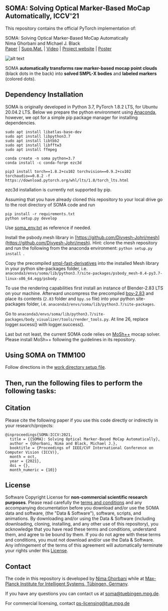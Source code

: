 ## SOMA: Solving Optical Marker-Based MoCap Automatically, ICCV'21

This repository contains the official PyTorch implementation of:

SOMA: Solving Optical Marker-Based MoCap Automatically\
Nima Ghorbani and Michael J. Black\
[Paper](https://download.is.tue.mpg.de/soma/SOMA_ICCV21.pdf) | [Supp.Mat.](https://download.is.tue.mpg.de/soma/SOMA_Suppmat.pdf) | [Video](https://www.youtube.com/watch?v=BEFCqIefLA8&t=1s&ab_channel=MichaelBlack) | [Project website](https://soma.is.tue.mpg.de/) | [Poster](https://download.is.tue.mpg.de/soma/SOMA_Poster.pdf)

![alt text](https://download.is.tue.mpg.de/soma/tutorials/soma_github_teaser.gif "mocap point clouds (black dots in the back) turned into labeled markers (colored dots)")

SOMA **automatically transforms raw marker-based mocap point clouds** (black dots in the back) into **solved SMPL-X bodies** and **labeled markers** (colored dots).

## Dependency Installation

SOMA is originally developed in Python 3.7, PyTorch 1.8.2 LTS, for Ubuntu 20.04.2 LTS. 
Below we prepare the python environment using [Anaconda](https://www.anaconda.com/products/individual), 
however, we opt for a simple pip package manager for installing dependencies.

````
sudo apt install libatlas-base-dev
sudo apt install libpython3.7
sudo apt install libtbb2
sudo apt install libfftw3
sudo apt install ffmpeg

conda create -n soma python=3.7 
conda install -c conda-forge ezc3d

pip3 install torch==1.8.2+cu102 torchvision==0.9.2+cu102 torchaudio==0.8.2 -f https://download.pytorch.org/whl/lts/1.8/torch_lts.html

````
ezc3d installation is currently not supported by pip.

Assuming that you have already cloned this repository to your local drive 
go to the root directory of SOMA code and run
````
pip install -r requirements.txt
python setup.py develop
````
Use [soma_env.txt](soma_env.txt) as reference if needed.

Install the psbody.mesh library in [https://github.com/Divyesh-Johri/mesh](https://github.com/Divyesh-Johri/mesh).
Hint: clone the mesh repository and run the following from the anaconda environment:  ````python setup.py install ````.

Copy the precompiled 
[smpl-fast-derivatives](https://download.is.tue.mpg.de/download.php?domain=soma&sfile=smpl-fast-derivatives.tar.bz2) 
into the installed Mesh library in your python site-packages folder, i.e. ````anaconda3/envs/soma/lib/python3.7/site-packages/psbody_mesh-0.4-py3.7-linux-x86_64.egg/psbody ````.

To use the rendering capabilities first install an instance of Blender-2.83 LTS on your machine.
Afterward uncompress the precompiled 
[bpy-2.83](https://download.is.tue.mpg.de/download.php?domain=soma&sfile=blender/bpy-2.83-20200908.tar.bz2) and place its contents (``` 2.83 ``` folder and ``` bpy.so ``` file) into your python site-packages folder, i.e. ````anaconda3/envs/soma/lib/python3.7/site-packages````.

Go to ```` anaconda3/envs/soma/lib/python3.7/site-packages/body_visualizer/tools/render_tools.py ````. At line 26, replace logger.sucess() with logger.success().

Last but not least, the current SOMA code relies on [MoSh++](https://github.com/Divyesh-Johri/moshpp) mocap solver. 
Please install MoSh++ following the guidelines in its repository.


## Using SOMA on TMM100
Follow directions in the [work directory setup file](src/soma_on_TMM100/setup/setup_work_dir.md). 

Then, run the following files to perform the following tasks:
- 

## Citation

Please cite the following paper if you use this code directly or indirectly in your research/projects:

```
@inproceedings{SOMA:ICCV:2021,
  title = {{SOMA}: Solving Optical Marker-Based MoCap Automatically},
  author = {Ghorbani, Nima and Black, Michael J.},
  booktitle = {Proceedings of IEEE/CVF International Conference on Computer Vision (ICCV)},
  month = oct,
  year = {2021},
  doi = {},
  month_numeric = {10}}
```

## License

Software Copyright License for **non-commercial scientific research purposes**. Please read carefully
the [terms and conditions](./LICENSE) and any accompanying documentation before you download and/or
use the SOMA data and software, (the "Data & Software"), software, scripts, and animations. 
By downloading and/or using the Data & Software (including downloading, cloning, installing, and any other use of this repository), 
you acknowledge that you have read these terms
and conditions, understand them, and agree to be bound by them. If you do not agree with these terms and conditions, you
must not download and/or use the Data & Software. 
Any infringement of the terms of this agreement will automatically terminate
your rights under this [License](./LICENSE).

## Contact

The code in this repository is developed by [Nima Ghorbani](https://nghorbani.github.io/) 
while at [Max-Planck Institute for Intelligent Systems, Tübingen, Germany](https://is.mpg.de/person/nghorbani).

If you have any questions you can contact us at [soma@tuebingen.mpg.de](mailto:amass@tuebingen.mpg.de).

For commercial licensing, contact [ps-licensing@tue.mpg.de](mailto:ps-licensing@tue.mpg.de)
